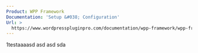 ```yaml
---
Product: WPP Framework
Documentation: 'Setup &#038; Configuration'
Url: >
  https://www.wordpresspluginpro.com/documentation/wpp-framework/wpp-framework/setup/
---
```

1testaaaasd asd asd sda